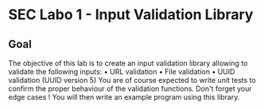 # SEC Labo 1 - Input Validation Library

## Goal 
The objective of this lab is to create an input validation library allowing to validate the
following inputs:
• URL validation
• File validation
• UUID validation (UUID version 5)
You are of course expected to write unit tests to confirm the proper behaviour of the
validation functions. Don't forget your edge cases ! You will then write an example program
using this library.